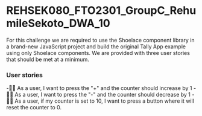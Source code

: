 # REHSEK080_FTO2301_GroupC_RehumileSekoto_DWA_10


For this challenge we are required to use the Shoelace component library
in a brand-new JavaScript project and build the original Tally App example  
using only Shoelace components. We are provided with three user stories that 
should be met at a minimum.

### User stories
-👩‍💻 As a user, I want to press the "+" and the counter should increase by 1
-👩‍💻 As a user, I want to press the "-" and the counter should decrease by 1
-👩‍💻 As a user, if my counter is set to 10, I want to press a button where it will reset the counter to 0.
